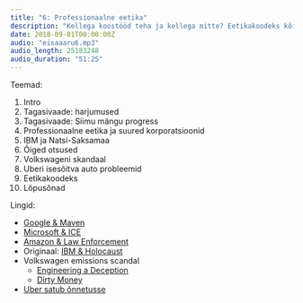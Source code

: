 ```yaml
---
title: "6: Professionaalne eetika"
description: "Kellega koostööd teha ja kellega mitte? Eetikakoodeks kõikidele ametitele!"
date: 2018-09-01T00:00:00Z
audio: "eisaaaru6.mp3"
audio_length: 25183248
audio_duration: "51:25"
---
```

Teemad:

  1. Intro
  2. Tagasivaade: harjumused
  3. Tagasivaade: Siimu mängu progress
  4. Professionaalne eetika ja suured korporatsioonid
  5. IBM ja Natsi-Saksamaa
  6. Õiged otsused
  7. Volkswageni skandaal
  8. Uberi isesõitva auto probleemid
  9. Eetikakoodeks
  10. Lõpusõnad

Lingid:
  * [Google & Maven](https://www.theverge.com/2018/6/1/17418406/google-maven-drone-imagery-ai-contract-expire)
  * [Microsoft & ICE](https://www.theverge.com/2018/6/21/17488328/microsoft-ice-employees-signatures-protest)
  * [Amazon & Law Enforcement](https://gizmodo.com/amazon-workers-demand-jeff-bezos-cancel-face-recognitio-1827037509)
  * Originaal: [IBM & Holocaust](https://en.wikipedia.org/wiki/IBM_during_World_War_II)
  * Volkswagen emissions scandal
    * [Engineering a Deception](https://www.nytimes.com/interactive/2017/business/volkswagen-diesel-emissions-timeline.html)
    * [Dirty Money](https://www.netflix.com/title/80118100)
  * [Uber satub õnnetusse](https://www.ft.com/content/2c3d8efc-5fb2-11e8-9334-2218e7146b04)

